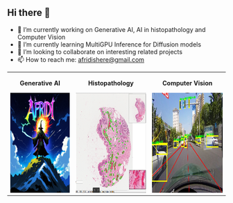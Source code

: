 ## Hi there 👋

- 🔭 I’m currently working on Generative AI, AI in histopathology and Computer Vision
- 🌱 I’m currently learning MultiGPU Inference for Diffusion models
- 👯 I’m looking to collaborate on interesting related projects
- 📫 How to reach me: afridishere@gmail.com

<table>
  <tr>
    <td style="text-align: center;">
      <p><strong>Generative AI</strong></p>
      <img src="af3.png" height="230" width = "470">
    </td>
    <td style="text-align: center;">
      <p><strong>Histopathology</strong></p>
      <img src="hist.png" height="230" width="470">
    </td>
    <td style="text-align: center;">
      <p><strong>Computer Vision</strong></p>
      <img src="35.jpg" height = "230" width = "670">
    </td>
  </tr>
</table>

